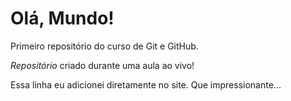 # Olá, Mundo!
 Primeiro repositório do curso de Git e GitHub.

 *Repositório* criado durante uma aula ao vivo!

Essa linha eu adicionei diretamente no site. Que impressionante...
